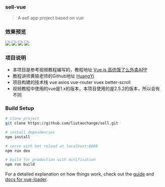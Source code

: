 ### sell-vue

> A sell app project based on vue

### 效果预览

![](https://sell-blog.oss-cn-beijing.aliyuncs.com/sell1.png)
![](https://sell-blog.oss-cn-beijing.aliyuncs.com/sell2.png)
![](https://sell-blog.oss-cn-beijing.aliyuncs.com/sell3.png)
![](https://sell-blog.oss-cn-beijing.aliyuncs.com/sell4.png)

### 项目说明

- 本项目是参考视频教程编写的，教程地址 [ Vue.js 高仿饿了么外卖APP ](https://coding.imooc.com/class/74.html)
- 教程讲师黄轶老师的Github地址 [HuangYi](https://github.com/ustbhuangyi)
- 项目构建的技术栈 vue axios vue-router vuex better-scroll
- 视频教程中使用的vue是1.x的版本，本项目使用的是2.5.2的版本，所以会有不同

### Build Setup

``` bash
# clone project
git clone https://github.com/liutaochange/sell.git

# install dependencies
npm install

# serve with hot reload at localhost:8088
npm run dev

# build for production with minification
npm run build

```

For a detailed explanation on how things work, check out the [guide](http://vuejs-templates.github.io/webpack/) and [docs for vue-loader](http://vuejs.github.io/vue-loader).
